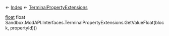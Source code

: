 ← [Index](Api-Index) ← [TerminalPropertyExtensions](Sandbox.ModAPI.Interfaces.TerminalPropertyExtensions)

[float](System.Single) float Sandbox.ModAPI.Interfaces.TerminalPropertyExtensions.GetValueFloat(block, propertyId)()